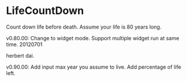 LifeCountDown
=============

Count down life before death.
Assume your life is 80 years long.

v0.80.00:
Change to widget mode. 
Support multiple widget run at same time.
20120701

herbert dai.

v0.90.00:
Add input max year you assume to live.
Add percentage of life left.

